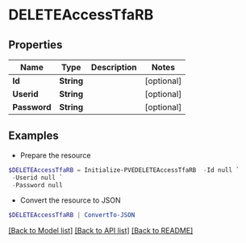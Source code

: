 # DELETEAccessTfaRB
## Properties

Name | Type | Description | Notes
------------ | ------------- | ------------- | -------------
**Id** | **String** |  | [optional] 
**Userid** | **String** |  | [optional] 
**Password** | **String** |  | [optional] 

## Examples

- Prepare the resource
```powershell
$DELETEAccessTfaRB = Initialize-PVEDELETEAccessTfaRB  -Id null `
 -Userid null `
 -Password null
```

- Convert the resource to JSON
```powershell
$DELETEAccessTfaRB | ConvertTo-JSON
```

[[Back to Model list]](../README.md#documentation-for-models) [[Back to API list]](../README.md#documentation-for-api-endpoints) [[Back to README]](../README.md)


